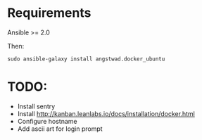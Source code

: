 Requirements
=============

Ansible >= 2.0

Then:

```
sudo ansible-galaxy install angstwad.docker_ubuntu
```

TODO:
====
- Install sentry
- Install http://kanban.leanlabs.io/docs/installation/docker.html
- Configure hostname
- Add ascii art for login prompt
